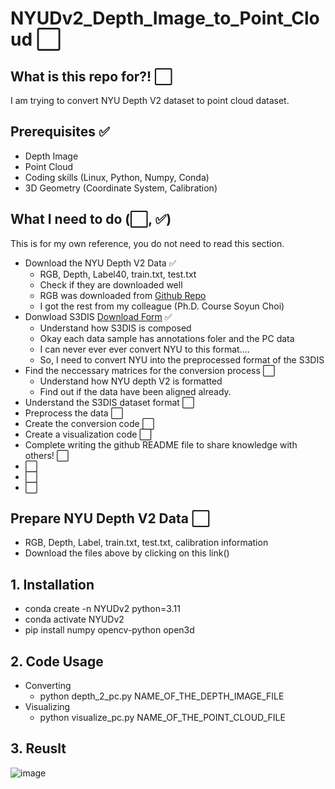# NYUDv2_Depth_Image_to_Point_Cloud ⬜

## What is this repo for?! ⬜
I am trying to convert NYU Depth V2 dataset to point cloud dataset.

## Prerequisites ✅
- Depth Image
- Point Cloud
- Coding skills (Linux, Python, Numpy, Conda)
- 3D Geometry (Coordinate System, Calibration)

## What I need to do (⬜, ✅)
This is for my own reference, you do not need to read this section.
- Download the NYU Depth V2 Data ✅
    - RGB, Depth, Label40, train.txt, test.txt
    - Check if they are downloaded well
    - RGB was downloaded from [Github Repo](https://github.com/ankurhanda/nyuv2-meta-data?tab=readme-ov-file)
    - I got the rest from my colleague (Ph.D. Course Soyun Choi)
- Donwload S3DIS [Download Form](https://docs.google.com/forms/d/e/1FAIpQLScDimvNMCGhy_rmBA2gHfDu3naktRm6A8BPwAWWDv-Uhm6Shw/viewform?c=0&w=1&fbzx=5903082483074287663) ✅
    - Understand how S3DIS is composed
    - Okay each data sample has annotations foler and the PC data
    - I can never ever ever convert NYU to this format....
    - So, I need to convert NYU into the preprocessed format of the S3DIS
- Find the neccessary matrices for the conversion process ⬜
    - Understand how NYU depth V2 is formatted
    - Find out if the data have been aligned already.
- Understand the S3DIS dataset format ⬜
- Preprocess the data ⬜
- Create the conversion code ⬜
- Create a visualization code ⬜
- Complete writing the github README file to share knowledge with others! ⬜
- ⬜
- ⬜
- ⬜

## Prepare NYU Depth V2 Data ⬜
- RGB, Depth, Label, train.txt, test.txt, calibration information
- Download the files above by clicking on this link()

## 1. Installation
- conda create -n NYUDv2 python=3.11
- conda activate NYUDv2
- pip install numpy opencv-python open3d

## 2. Code Usage
- Converting
    - python depth_2_pc.py NAME_OF_THE_DEPTH_IMAGE_FILE
- Visualizing
    - python visualize_pc.py NAME_OF_THE_POINT_CLOUD_FILE
 
## 3. Reuslt
![image](https://github.com/parkie0517/NYUDv2_Depth_Image_to_Point_Cloud/assets/80407632/f56250b5-c9bb-42b9-9396-0a85883e991f)
